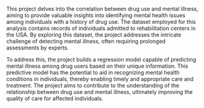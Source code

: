 This  project delves into the correlation between drug use and mental illness, aiming to provide valuable insights into identifying mental health issues among individuals with a history of drug use. The dataset employed for this analysis contains records of individuals admitted to rehabilitation centers in the USA. By exploring this dataset, the project addresses the intricate challenge of detecting mental illness, often requiring prolonged assessments by experts.

To address this, the project builds a regression model capable of predicting mental illness among drug users based on their unique information. This predictive model has the potential to aid in recognizing mental health conditions in individuals, thereby enabling timely and appropriate care and treatment. 
The project aims to contribute to the understanding of the relationship between drug use and mental illness, ultimately improving the quality of care for affected individuals.




